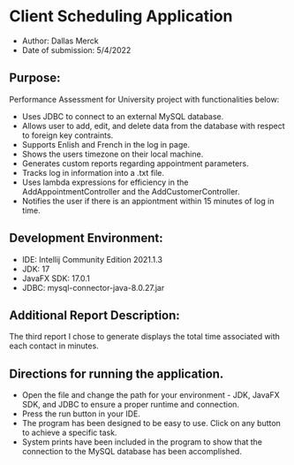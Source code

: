 # Client Scheduling Application
- Author: Dallas Merck
- Date of submission: 5/4/2022

## Purpose:
Performance Assessment for University project with functionalities below:
- Uses JDBC to connect to an external MySQL database.
- Allows user to add, edit, and delete data from the database with respect to foreign key contraints.
- Supports Enlish and French in the log in page.
- Shows the users timezone on their local machine.
- Generates custom reports regarding appointment parameters.
- Tracks log in information into a .txt file.
- Uses lambda expressions for efficiency in the AddAppointmentController and the AddCustomerController.
- Notifies the user if there is an appiontment within 15 minutes of log in time.

## Development Environment:
- IDE: Intellij Community Edition 2021.1.3
- JDK: 17
- JavaFX SDK: 17.0.1
- JDBC: mysql-connector-java-8.0.27.jar

## Additional Report Description:
The third report I chose to generate displays the total time associated with each contact in minutes.

## Directions for running the application.
- Open the file and change the path for your environment - JDK, JavaFX SDK, and JDBC to ensure a proper runtime and connection.
- Press the run button in your IDE.
- The program has been designed to be easy to use. Click on any button to achieve a specific task.
- System prints have been included in the program to show that the connection to the MySQL database has been accomplished.
